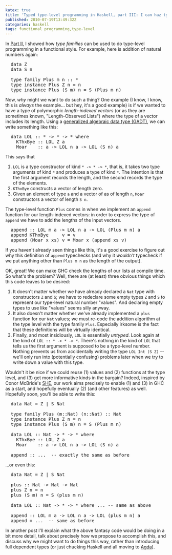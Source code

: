 ```yaml
---
katex: true
title: 'Typed type-level programming in Haskell, part III: I can haz typs plz?'
published: 2010-07-19T13:49:32Z
categories: haskell
tags: functional programming,type-level
---
```


In <a href="https://byorgey.github.io/blog/posts/2010/07/06/typed-type-level-programming-in-haskell-part-ii-type-families.html">Part II</a>, I showed how <i>type families</i> can be used to do type-level programming in a functional style.  For example, here is addition of natural numbers again:

<pre>
  data Z
  data S n

  type family Plus m n :: *
  type instance Plus Z n = n
  type instance Plus (S m) n = S (Plus m n)
</pre>

Now, <i>why</i> might we want to do such a thing?  One example (I know, I know, this is <i>always</i> the example... but hey, it's a good example) is if we wanted to have a type of polymorphic <i>length-indexed vectors</i> (or as they are sometimes known, "Length-Observed Lists") where the type of a vector includes its length.  Using a <a href="http://haskell.org/haskellwiki/GADT">generalized algebraic data type (GADT)</a>, we can write something like this:

<pre>
  data LOL :: * -&gt; * -&gt; * where
    KThxBye :: LOL Z a
    Moar    :: a -&gt; LOL n a -&gt; LOL (S n) a
</pre>

This says that
<ol>
	<li><code>LOL</code> is a type constructor of kind <code>* -&gt; * -&gt; *</code>, that is, it takes two type arguments of kind <code>*</code> and produces a type of kind <code>*</code>. The intention is that the first argument records the length, and the second records the type of the elements.</li>
	<li><code>KThxBye</code> constructs a vector of length zero.</li>
	<li>Given an element of type <code>a</code> and a vector of </code>a</code>s of length <code>n</code>, <code>Moar</code> constructors a vector of length <code>S n</code>.</li>
</ol>

The type-level function <code>Plus</code> comes in when we implement an <code>append</code> function for our length-indexed vectors: in order to express the type of <code>append</code> we have to add the lengths of the input vectors.

<pre>
  append :: LOL m a -&gt; LOL n a -&gt; LOL (Plus m n) a
  append KThxBye     v = v
  append (Moar x xs) v = Moar x (append xs v)
</pre>

If you haven't already seen things like this, it's a good exercise to figure out why this definition of <code>append</code> typechecks (and why it <i>wouldn't</i> typecheck if we put anything other than <code>Plus m n</code> as the length of the output).

OK, great!  We can make GHC check the lengths of our lists at compile time.  So what's the problem?  Well, there are (at least) three obvious things which this code leaves to be desired:
<ol>
	<li>It doesn't matter whether we have already declared a <code>Nat</code> type with constructors <code>Z</code> and <code>S</code>; we have to redeclare some empty types <code>Z</code> and <code>S</code> to represent our type-level natural number "values".  And declaring empty types to use like "values" seems silly anyway.</li>
	<li>It also doesn't matter whether we've already implemented a <code>plus</code> function for our <code>Nat</code> values; we must re-code the addition algorithm at the type level with the type family <code>Plus</code>. Especially irksome is the fact that these definitions will be virtually identical.</li>
	<li>Finally, and most insidiously, <code>LOL</code> is essentially <i>untyped</i>.  Look again at the kind of <code>LOL :: * -&gt; * -&gt; *</code>.  There's nothing in the kind of <code>LOL</code> that tells us the first argument is supposed to be a type-level number.  Nothing prevents us from accidentally writing the type <code>LOL Int (S Z)</code> -- we'll only run into (potentially confusing) problems later when we try to write down a value with this type.</li>
</ol>

Wouldn't it be nice if we could reuse (1) values and (2) functions at the type level, and (3) get more informative kinds in the bargain?  Indeed, inspired by Conor McBride's <a href="http://personal.cis.strath.ac.uk/~conor/pub/she/">SHE</a>, our work aims precisely to enable (1) and (3) in GHC as a start, and hopefully eventually (2) (and other features) as well.  Hopefully soon, you'll be able to write this:

<pre>
  data Nat = Z | S Nat

  type family Plus (m::Nat) (n::Nat) :: Nat
  type instance Plus Z n = n
  type instance Plus (S m) n = S (Plus m n)

  data LOL :: Nat -&gt; * -&gt; * where
    KThxBye :: LOL Z a
    Moar    :: a -&gt; LOL n a -&gt; LOL (S n) a

  append :: ...  -- exactly the same as before
</pre>

...or even this:

<pre>
  data Nat = Z | S Nat

  plus :: Nat -&gt; Nat -&gt; Nat
  plus Z n = n
  plus (S m) n = S (plus m n)

  data LOL :: Nat -&gt; * -&gt; * where ... -- same as above

  append :: LOL m a -&gt; LOL n a -&gt; LOL (plus m n) a
  append = ...  -- same as before
</pre>

In another post I'll explain what the above fantasy code would be doing in a bit more detail, talk about precisely how we propose to accomplish this, and discuss why we might want to do things this way, rather than introducing full dependent types (or just chucking Haskell and all moving to <a href="http://wiki.portal.chalmers.se/agda/pmwiki.php">Agda</a>).


